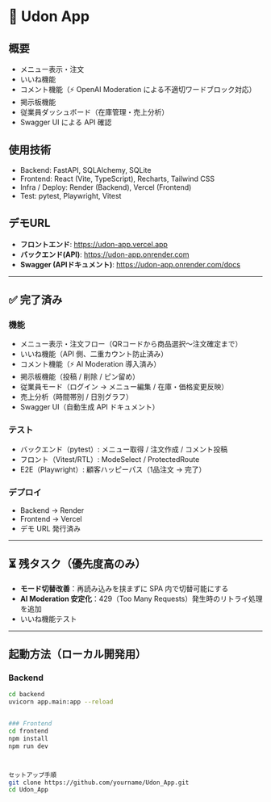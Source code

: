 # 🍜 Udon App

## 概要
- メニュー表示・注文
- いいね機能
- コメント機能（⚡ OpenAI Moderation による不適切ワードブロック対応）
- 掲示板機能
- 従業員ダッシュボード（在庫管理・売上分析）
- Swagger UI による API 確認

## 使用技術
- Backend: FastAPI, SQLAlchemy, SQLite
- Frontend: React (Vite, TypeScript), Recharts, Tailwind CSS
- Infra / Deploy: Render (Backend), Vercel (Frontend)
- Test: pytest, Playwright, Vitest

## デモURL
- **フロントエンド**: https://udon-app.vercel.app  
- **バックエンド(API)**: https://udon-app.onrender.com  
- **Swagger (APIドキュメント)**: https://udon-app.onrender.com/docs  

---

## ✅ 完了済み
### 機能
- メニュー表示・注文フロー（QRコードから商品選択～注文確定まで）
- いいね機能（API 側、二重カウント防止済み）
- コメント機能（⚡ AI Moderation 導入済み）
- 掲示板機能（投稿 / 削除 / ピン留め）
- 従業員モード（ログイン → メニュー編集 / 在庫・価格変更反映）
- 売上分析（時間帯別 / 日別グラフ）
- Swagger UI（自動生成 API ドキュメント）

### テスト
- バックエンド（pytest）: メニュー取得 / 注文作成 / コメント投稿
- フロント（Vitest/RTL）: ModeSelect / ProtectedRoute
- E2E（Playwright）: 顧客ハッピーパス（1品注文 → 完了）

### デプロイ
- Backend → Render  
- Frontend → Vercel  
- デモ URL 発行済み

---

## ⏳ 残タスク（優先度高のみ）
- **モード切替改善**：再読み込みを挟まずに SPA 内で切替可能にする  
- **AI Moderation 安定化**：429（Too Many Requests）発生時のリトライ処理を追加
- いいね機能テスト

---

## 起動方法（ローカル開発用）

### Backend
```bash
cd backend
uvicorn app.main:app --reload


### Frontend
cd frontend
npm install
npm run dev



セットアップ手順
git clone https://github.com/yourname/Udon_App.git
cd Udon_App
